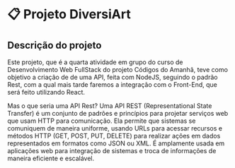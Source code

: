 # 📋 Projeto DiversiArt

## Descrição do projeto
Este projeto, que é a quarta atividade em grupo do curso de Desenvolvimento Web FullStack do projeto Códigos do Amanhã, teve como objetivo a criação de de uma API, feita com NodeJS, seguindo o padrão Rest, com a qual mais tarde faremos a integração com o Front-End, que será feito utilizando React.

Mas o que seria uma API Rest? Uma API REST (Representational State Transfer) é um conjunto de padrões e princípios para projetar serviços web que usam HTTP para comunicação. Ela permite que sistemas se comuniquem de maneira uniforme, usando URLs para acessar recursos e métodos HTTP (GET, POST, PUT, DELETE) para realizar ações em dados representados em formatos como JSON ou XML. É amplamente usada em aplicações web para integração de sistemas e troca de informações de maneira eficiente e escalável.

          
